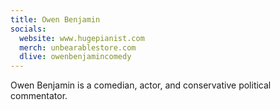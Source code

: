 ```yaml
---
title: Owen Benjamin
socials:
  website: www.hugepianist.com
  merch: unbearablestore.com
  dlive: owenbenjamincomedy
---
```


Owen Benjamin is a comedian, actor, and conservative political commentator.
